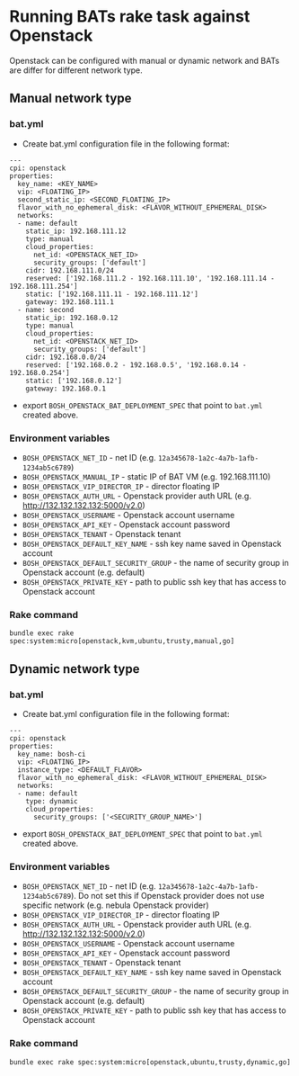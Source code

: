# Running BATs rake task against Openstack

Openstack can be configured with manual or dynamic network and BATs are differ for different network type.

## Manual network type

### bat.yml

* Create bat.yml configuration file in the following format:

```
---
cpi: openstack
properties:
  key_name: <KEY_NAME>
  vip: <FLOATING_IP>
  second_static_ip: <SECOND_FLOATING_IP>
  flavor_with_no_ephemeral_disk: <FLAVOR_WITHOUT_EPHEMERAL_DISK>
  networks:
  - name: default
    static_ip: 192.168.111.12
    type: manual
    cloud_properties:
      net_id: <OPENSTACK_NET_ID>
      security_groups: ['default']
    cidr: 192.168.111.0/24
    reserved: ['192.168.111.2 - 192.168.111.10', '192.168.111.14 - 192.168.111.254']
    static: ['192.168.111.11 - 192.168.111.12']
    gateway: 192.168.111.1
  - name: second
    static_ip: 192.168.0.12
    type: manual
    cloud_properties:
      net_id: <OPENSTACK_NET_ID>
      security_groups: ['default']
    cidr: 192.168.0.0/24
    reserved: ['192.168.0.2 - 192.168.0.5', '192.168.0.14 - 192.168.0.254']
    static: ['192.168.0.12']
    gateway: 192.168.0.1
```

* export `BOSH_OPENSTACK_BAT_DEPLOYMENT_SPEC` that point to `bat.yml` created above.


### Environment variables

* `BOSH_OPENSTACK_NET_ID` - net ID (e.g. `12a345678-1a2c-4a7b-1afb-1234ab5c6789`)
* `BOSH_OPENSTACK_MANUAL_IP` - static IP of BAT VM (e.g. 192.168.111.10)
* `BOSH_OPENSTACK_VIP_DIRECTOR_IP` - director floating IP
* `BOSH_OPENSTACK_AUTH_URL` - Openstack provider auth URL (e.g. http://132.132.132.132:5000/v2.0)
* `BOSH_OPENSTACK_USERNAME` - Openstack account username
* `BOSH_OPENSTACK_API_KEY` - Openstack account password
* `BOSH_OPENSTACK_TENANT` - Openstack tenant
* `BOSH_OPENSTACK_DEFAULT_KEY_NAME` - ssh key name saved in Openstack account
* `BOSH_OPENSTACK_DEFAULT_SECURITY_GROUP` - the name of security group in Openstack account (e.g. default)
* `BOSH_OPENSTACK_PRIVATE_KEY` - path to public ssh key that has access to Openstack account

### Rake command

```
bundle exec rake spec:system:micro[openstack,kvm,ubuntu,trusty,manual,go]
```


## Dynamic network type

### bat.yml

* Create bat.yml configuration file in the following format:

```
---
cpi: openstack
properties:
  key_name: bosh-ci
  vip: <FLOATING_IP>
  instance_type: <DEFAULT_FLAVOR>
  flavor_with_no_ephemeral_disk: <FLAVOR_WITHOUT_EPHEMERAL_DISK>
  networks:
  - name: default
    type: dynamic
    cloud_properties:
      security_groups: ['<SECURITY_GROUP_NAME>']
```

* export `BOSH_OPENSTACK_BAT_DEPLOYMENT_SPEC` that point to `bat.yml` created above.

### Environment variables

* `BOSH_OPENSTACK_NET_ID` - net ID (e.g. `12a345678-1a2c-4a7b-1afb-1234ab5c6789`). Do not set this if Openstack provider does not use specific network (e.g. nebula Openstack provider)
* `BOSH_OPENSTACK_VIP_DIRECTOR_IP` - director floating IP
* `BOSH_OPENSTACK_AUTH_URL` - Openstack provider auth URL (e.g. http://132.132.132.132:5000/v2.0)
* `BOSH_OPENSTACK_USERNAME` - Openstack account username
* `BOSH_OPENSTACK_API_KEY` - Openstack account password
* `BOSH_OPENSTACK_TENANT` - Openstack tenant
* `BOSH_OPENSTACK_DEFAULT_KEY_NAME` - ssh key name saved in Openstack account
* `BOSH_OPENSTACK_DEFAULT_SECURITY_GROUP` - the name of security group in Openstack account (e.g. default)
* `BOSH_OPENSTACK_PRIVATE_KEY` - path to public ssh key that has access to Openstack account


### Rake command

```
bundle exec rake spec:system:micro[openstack,ubuntu,trusty,dynamic,go]
```


